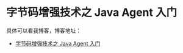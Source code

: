 # 字节码增强技术之 Java Agent 入门

具体可以看我博客，博客地址： 
- [字节码增强技术之 Java Agent 入门](https://blog.csdn.net/zuozewei/article/details/120928988?spm=1001.2014.3001.5501)